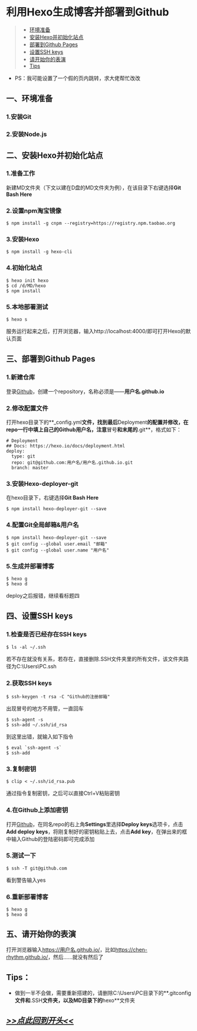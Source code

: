 # 利用Hexo生成博客并部署到Github
<span id="index7"></span>
>* [环境准备](#index1)
>* [安装Hexo并初始化站点](#index2)
>* [部署到Github Pages](#index3)
>* [设置SSH keys](#index4)
>* [请开始你的表演](#index5)
>* [Tips](#index6)

- PS：我可能设置了一个假的页内跳转，求大佬帮忙改改
<span id="index1"></span>
## 一、环境准备
### 1.安装Git
### 2.安装Node.js
<span id="index2"></span>
## 二、安装Hexo并初始化站点
### 1.准备工作
  新建MD文件夹（下文以建在D盘的MD文件夹为例），在该目录下右键选择**Git Bash Here**
### 2.设置npm淘宝镜像
```
$ npm install -g cnpm --registry=https://registry.npm.taobao.org
```
### 3.安装Hexo
```
$ npm install -g hexo-cli
```
### 4.初始化站点
```
$ hexo init hexo
$ cd /d/MD/hexo
$ npm install
```
### 5.本地部署测试
```
$ hexo s
```
服务运行起来之后，打开浏览器，输入http://localhost:4000/即可打开Hexo的默认页面
<span id="index3"></span>
## 三、部署到Github Pages
### 1.新建仓库
登录[Github](https://github.com "Github")，创建一个repository，名称必须是——**用户名.github.io**
### 2.修改配置文件
打开hexo目录下的**_config.yml**文件，找到最后**Deployment**的配置并修改，在repo一行中填上自己的Github用户名，注意**冒号**和末尾的**.git**，格式如下：
```
# Deployment
## Docs: https://hexo.io/docs/deployment.html
deploy:
  type: git
  repo: git@github.com:用户名/用户名.github.io.git
  branch: master
```
### 3.安装Hexo-deployer-git
在hexo目录下，右键选择**Git Bash Here**
```
$ npm install hexo-deployer-git --save
```
### 4.配置Git全局邮箱&用户名
```
$ npm install hexo-deployer-git --save
$ git config --global user.email "邮箱"
$ git config --global user.name "用户名"
```
### 5.生成并部署博客
```
$ hexo g
$ hexo d
```
deploy之后报错，继续看标题四
<span id="index4"></span>
## 四、设置SSH keys
### 1.检查是否已经存在SSH keys
```
$ ls -al ~/.ssh
```
若不存在就没有关系，若存在，直接删除.SSH文件夹里的所有文件，该文件夹路径为C:\Users\PC\.ssh
### 2.获取SSH keys
```
$ ssh-keygen -t rsa -C "Github的注册邮箱"
```
出现冒号的地方不用管，一直回车
```
$ ssh-agent -s
$ ssh-add ~/.ssh/id_rsa
```
到这里出错，就输入如下指令
```
$ eval `ssh-agent -s`
$ ssh-add
```
### 3.复制密钥
```
$ clip < ~/.ssh/id_rsa.pub
```
通过指令复制密钥，之后可以直接Ctrl+V粘贴密钥
### 4.在Github上添加密钥
打开[Github](https://github.com "Github")，在同名repo的右上角**Settings**里选择**Deploy keys**选项卡，点击**Add deploy keys**，将刚复制好的密钥粘贴上去，点击**Add key**，在弹出来的框中输入Github的登陆密码即可完成添加
### 5.测试一下
```
$ ssh -T git@github.com
```
看到警告输入yes
### 6.重新部署博客
```
$ hexo g
$ hexo d
```
<span id="index5"></span>
## 五、请开始你的表演
打开浏览器输入<https://用户名.github.io/>，比如<https://chen-rhythm.github.io/>，然后……就没有然后了
<span id="index6"></span>
## Tips：
- 做到一半不会做，需要重新搭建的，请删除C:\Users\PC目录下的**.gitconfig**文件和**.SSH**文件夹，以及MD目录下的**hexo**文件夹

## [***>>点此回到开头<<***](#index7)
